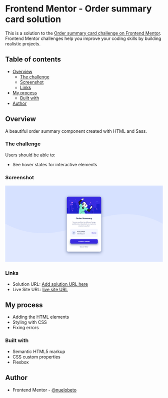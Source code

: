 # Frontend Mentor - Order summary card solution

This is a solution to the [Order summary card challenge on Frontend Mentor](https://www.frontendmentor.io/challenges/order-summary-component-QlPmajDUj). Frontend Mentor challenges help you improve your coding skills by building realistic projects.

## Table of contents

- [Overview](#overview)
  - [The challenge](#the-challenge)
  - [Screenshot](#screenshot)
  - [Links](#links)
- [My process](#my-process)
  - [Built with](#built-with)
- [Author](#author)

## Overview

A beautiful order summary component created with HTML and Sass.

### The challenge

Users should be able to:

- See hover states for interactive elements

### Screenshot

![](./screenshot/order-summary.PNG)

### Links

- Solution URL: [Add solution URL here](https://your-solution-url.com)
- Live Site URL: [live site URL](https://nuelobeto.github.io/order-summary/)

## My process

- Adding the HTML elements
- Styling with CSS
- Fixing errors

### Built with

- Semantic HTML5 markup
- CSS custom properties
- Flexbox

## Author

- Frontend Mentor - [@nuelobeto](https://www.frontendmentor.io/profile/nuelobeto)
